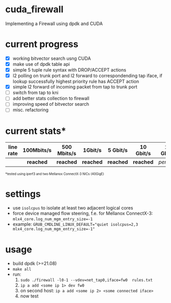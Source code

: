 # cuda_firewall
Implementing a Firewall using dpdk and CUDA
# current progress
- [x] working bitvector search usng CUDA
- [x] make use of dpdk table api
- [x] simple 5 tuple rule syntax with DROP/ACCEPT actions
- [x] l2 polling on trunk port and l2 forward to correspondending tap iface, if lookup successfully highest priority rule has ACCEPT action
- [x] simple l2 forward of incoming packet from tap to trunk port
- [ ] switch from tap to kni
- [ ] add better stats collection to firewall
- [ ] improving speed of bitvector search
- [ ] misc. refactoring

# current stats*

| line rate | 100Mbits/s | 500 Mbits/s | 1Gbit/s | 5 Gbit/s | 10 Gbit/s | 20 Gbit/s | 40 Gbit/s|
|-----------|:----------:|:-----------:|:-------:|:--------:|:---------:|:---------:|:--------:|
||**reached**|**reached**|**reached**|**reached**|**reached**|*pending*|*pending*|

 <font size="1"> *tested using iperf3 and two Mellanox ConnectX-3 NICs (40GigE)</font> 

# settings
* use `isolcpus` to isolate at least two adjacent logical cores
* force device managed flow steering, f.e. for Mellanox ConnectX-3: `mlx4_core.log_num_mgm_entry_size=-1`
* example: `GRUB_CMDLINE_LINUX_DEFAULT="quiet isolcpus=2,3 mlx4_core.log_num_mgm_entry_size=-1"`

# usage

* build dpdk (>=21.08)
* `make all`
* run:
   1. `sudo ./firewall -l0-1 --vdev=net_tap0,iface=fw0  rules.txt`
   2. `ip a add <some ip 1> dev fw0`
   3. on second host: `ip a add <some ip 2> <some connected iface>`
   4. now test 

